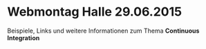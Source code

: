 # Webmontag Halle 29.06.2015

Beispiele, Links und weitere Informationen zum Thema **Continuous Integration**


